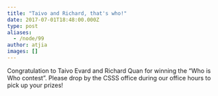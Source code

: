 ```yaml
---
title: "Taivo and Richard, that's who!"
date: 2017-07-01T18:48:00.000Z
type: post
aliases:
  - /node/99
author: atjia
images: []
---
```


<div class="field field-name-body field-type-text-with-summary field-label-hidden"><div class="field-items"><div class="field-item even"><p>Congratulation to Taivo Evard and Richard Quan for winning the &#x201C;Who is Who contest&#x201D;. Please drop by the CSSS office during our office hours to pick up your prizes!</p>
</div></div></div>    <footer>
          </footer>

